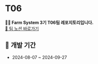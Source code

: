 # T06 
**👐🏻 Farm System 3기 T06팀 레포지토리입니다.**
<br/>
[📘 팀 노션 바로가기](https://www.notion.so/470c785e8cf248a1b4c1b1b516cea14c?pvs=4)
<br/>

## 📅 개발 기간
 - 2024-08-07 ~ 2024-09-27
<br>
<br>

